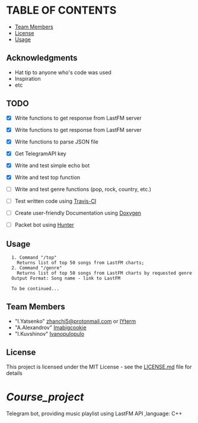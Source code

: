 # TABLE OF CONTENTS
* [Team Members](#team-members)
* [License](#license)
* [Usage](#usage)

## Acknowledgments


* Hat tip to anyone who's code was used
* Inspiration
* etc

## <a name='todo'></a> TODO

- [x] Write functions to get response from LastFM server
- [x] Write functions to get response from LastFM server
- [x] Write functions to parse JSON file
- [x] Get TelegramAPI key
- [x] Write and test simple echo bot
- [x] Write and test top function
- [ ] Write and test genre functions (pop, rock, country, etc.)
- [ ] Test written code using [Travis-CI](https://travis-ci.org/)
- [ ] Create user-friendly Documentation using [Doxygen](http://www.stack.nl/~dimitri/doxygen/)
- [ ] Packet bot using [Hunter](https://github.com/ruslo/hunter)


## <a name='usage'></a> Usage

```
  1. Command "/top"
    Returns list of top 50 songs from LastFM charts;
  2. Command "/genre"
    Returns list of top 50 songs from LastFM charts by requested genre
  Output Format: Song name - link to LastFM

  To be continued...
```

## <a name="team-members"></a>Team Members
* "I.Yatsenko" <zhanchi5@protonmail.com> or [IYterm](https://github.com/IYterm)
* "A.Alexandrov" [Imabigcookie](https://github.com/Imabigcookie)
* "I.Kuvshinov" [Ivanopulopulo](https://github.com/Ivanopulopulo)



## <a name='license'></a> License
This project is licensed under the MIT License - see the [LICENSE.md](LICENSE.md) file for details

# *Course_project*
Telegram bot, providing music playlist using LastFM API ,language: C++
